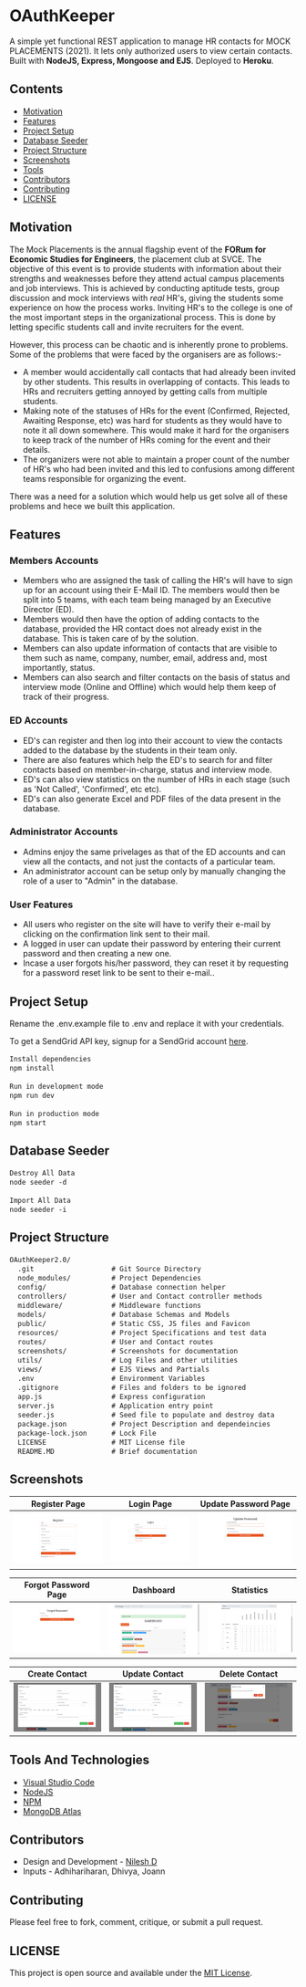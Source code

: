 # OAuthKeeper

A simple yet functional REST application to manage HR contacts for MOCK PLACEMENTS (2021). It lets only authorized users to view certain contacts. Built with __NodeJS, Express, Mongoose and EJS__. Deployed to __Heroku__.

## Contents
- [Motivation](#motivation)
- [Features](#features)
- [Project Setup](#project-setup)
- [Database Seeder](#database-seeder)
- [Project Structure](#project-structure)
- [Screenshots](#screenshots)
- [Tools](#tools-and-technologies)
- [Contributors](#contributors)
- [Contributing](#contributing)
- [LICENSE](#license)

## Motivation
The Mock Placements is the annual flagship event of the __FORum for Economic Studies for Engineers__, the placement club at SVCE. The objective of this event is to provide students with information about their strengths and weaknesses before they attend actual campus placements and job interviews. This is achieved by conducting aptitude tests, group discussion and mock interviews with _real_ HR's, giving the students some experience on how the process works. Inviting HR's to the college is one of the most important steps in the organizational process. This is done by letting specific students call and invite recruiters for the event.

However, this process can be chaotic and is inherently prone to problems. Some of the problems that were faced by the organisers are as follows:-

* A member would accidentally call contacts that had already been invited by other students. This results in overlapping of contacts. This leads to HRs and recruiters getting annoyed by getting calls from multiple students.
* Making note of the statuses of HRs for the event (Confirmed, Rejected, Awaiting Response, etc) was hard for students as they would have to note it all down somewhere. This would make it hard for the organisers to keep track of the number of HRs coming for the event and their details.
* The organizers were not able to maintain a proper count of the number of HR's who had been invited and this led to confusions among different teams responsible for organizing the event.

There was a need for a solution which would help us get solve all of these problems and hece we built this application.

## Features

### Members Accounts
* Members who are assigned the task of calling the HR's will have to sign up for an account using their E-Mail ID. The members would then be split into 5 teams, with each team being managed by an Executive Director (ED).
* Members would then have the option of adding contacts to the database, provided the HR contact does not already exist in the database. This is taken care of by the solution.
* Members can also update information of contacts that are visible to them such as name, company, number, email, address and, most importantly, status.
* Members can also search and filter contacts on the basis of status and interview mode (Online and Offline) which would help them keep of track of their progress.

### ED Accounts
* ED's can register and then log into their account to view the contacts added to the database by the students in their team only.
* There are also features which help the ED's to search for and filter contacts based on member-in-charge, status and interview mode.
* ED's can also view statistics on the number of HRs in each stage (such as 'Not Called', 'Confirmed', etc etc).
* ED's can also generate Excel and PDF files of the data present in the database.

### Administrator Accounts
* Admins enjoy the same privelages as that of the ED accounts and can view all the contacts, and not just the contacts of a particular team.
* An administrator account can be setup only by manually changing the role of a user to "Admin" in the database. 

### User Features
* All users who register on the site will have to verify their e-mail by clicking on the confirmation link sent to their mail.
* A logged in user can update their password by entering their current password and then creating a new one.
* Incase a user forgots his/her password, they can reset it by requesting for a password reset link to be sent to their e-mail..

## Project Setup

Rename the .env.example file to .env and replace it with your credentials.

To get a SendGrid API key, signup for a SendGrid account [here](https://sendgrid.com/).

```
Install dependencies
npm install

Run in development mode
npm run dev

Run in production mode
npm start
```

## Database Seeder 

```
Destroy All Data
node seeder -d

Import All Data
node seeder -i
```

## Project Structure

```
OAuthKeeper2.0/
  .git                   # Git Source Directory
  node_modules/          # Project Dependencies
  config/                # Database connection helper
  controllers/           # User and Contact controller methods
  middleware/            # Middleware functions
  models/                # Database Schemas and Models
  public/                # Static CSS, JS files and Favicon
  resources/             # Project Specifications and test data
  routes/                # User and Contact routes
  screenshots/           # Screenshots for documentation
  utils/                 # Log Files and other utilities
  views/                 # EJS Views and Partials
  .env                   # Environment Variables
  .gitignore             # Files and folders to be ignored
  app.js                 # Express configuration
  server.js              # Application entry point
  seeder.js              # Seed file to populate and destroy data
  package.json           # Project Description and dependeincies
  package-lock.json      # Lock File
  LICENSE                # MIT License file
  README.MD              # Brief documentation
```

## Screenshots
| Register Page                        | Login Page                           | Update Password Page                          | 
| ------------------------------------ | ------------------------------------ | --------------------------------------------- | 
| <img src="screenshots/register.png"> | <img src="screenshots/login.png">    | <img src="screenshots/update_password.png">   | 

| Forgot Password Page                        |  Dashboard                            | Statistics
| ------------------------------------------- | ------------------------------------- | ------------------------------------- |
| <img src="screenshots/forgot_password.png"> | <img src="screenshots/dashboard.png"> | <img src="screenshots/statistics.png">

| Create Contact                             | Update Contact                              | Delete Contact                           |
| ------------------------------------------ | ------------------------------------------- | ---------------------------------------- |
| <img src="screenshots/create_contact.png"> | <img src="screenshots/update_contact.png"> | <img src="screenshots/delete_contact.png">

## Tools And Technologies
* [Visual Studio Code](https://code.visualstudio.com/)
* [NodeJS](https://nodejs.org/en/)
* [NPM](https://www.npmjs.com/)
* [MongoDB Atlas](https://www.mongodb.com/cloud/atlas)

## Contributors
* Design and Development - [Nilesh D](https://github.com/Nilesh2000)
* Inputs - Adhihariharan, Dhivya, Joann

## Contributing
Please feel free to fork, comment, critique, or submit a pull request.

## LICENSE
This project is open source and available under the [MIT License](https://github.com/ForeseTech/OAuthKeeper2.0/tree/master).
